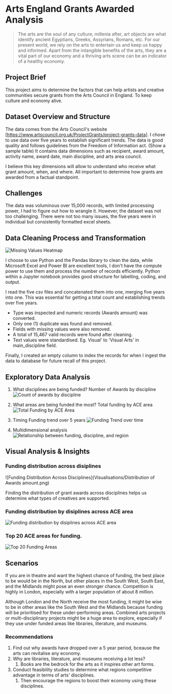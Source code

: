 # Arts England Grants Awarded Analysis

>The arts are the soul of any culture, millenia after, art objects are what identify ancient Egyptians, Greeks, Assyrians, Romans, etc. For our present world, we rely on the arts to entertain us and keep us happy and informed.
>Apart from the intangible benefits of the arts, they are a vital part of our economy and a thriving arts scene can be an indicator of a healthy economy.

## Project Brief

This project aims to determine the factors that can help artists and creative communities secure grants from the Arts Council in England. To keep culture and economy alive.

## Dataset Overview and Structure

The data comes from the Arts Council's website [https://www.artscouncil.org.uk/ProjectGrants/project-grants-data]. I chose to use data over five years to establish significant trends. The data is good quality and follows guidelines from the Freedom of Information act. (Show a sample table) It contains data dimensions such as recipient, award amount, activity name, award date, main discipline, and arts area council.

I believe this key dimensions will allow to understand who receive what grant amount, when, and where. All important to determine how grants are awarded from a factual standpoint.

## Challenges

The data was voluminous over 15,000 records, with limited processing power, I had to figure out how to wrangle it. However, the dataset was not too challenging. There were not too many issues, the five years were in individual but consistently formatted excel sheets.

## Data Cleaning Process and Transformation

![Missing Values Heatmap](/Data%20cleaning%20visualisations/Missing%20values%20heatmap.png)

I choose to use Python and the Pandas library to clean the data, while Microsoft Excel and Power BI are excellent tools, I don't have the compute power to use them and process the number of records efficiently. Python within a Jupyter notebook provides good structure for labelling, coding, and output.

I read the five csv files and concatenated them into one, merging five years into one. This was essential for getting a total count and establishing trends over five years.

* Type was inspected and numeric records (Awards amount) was converted.
* Only one (1) duplicate was found and removed.
* Fields with missing values were also removed.
* A total of 15,467 valid records were found after cleaning.
* Text values were standardised. Eg. Visual' to 'Visual Arts' in main_discipline field.

Finally, I created an empty column to index the records for when I ingest the data to database for future recall of this project.

## Exploratory Data Analysis

1. What disciplines are being funded?
Number of Awards by discipline
![Count of awards by discipline](Visualisations/awardsbydiscipline_count.png)

2. What areas are being funded the most?
Total funding by ACE area
![Total Funding by ACE Area](Visualisations/Ttl_fundingby_area.png)

3. Timing
Funding trend over 5 years
![Funding Trend over time](/Visualisations/Funding%20trends%20over%20time.png)

4. Multidimensional analysis
![Relationship between funding, discipline, and region](Visualisations/Relationship_btw_funding_disci_region.png)

## Visual Analysis & Insights

### Funding distribution across disiplines

![Funding Distribution Across Disciplines](Visualisations/Distribution of Awards amount.png)

Finding the distribution of grant awards across disciplines helps us determine what types of creatives are supported.  

### Funding distribution by disiplines across ACE area

![Funding distribution by disiplines across ACE area](Visualisations/Funding_distributionsbydisci_area.png)

### Top 20 ACE areas for funding.

![Top 20 Funding Areas](Visualisations/Top20_funding_local_auth.png)

## Scenarios

If you are in theatre and want the highest chance of funding, the best place to be would be in the North, but other places in the South West, South East, and the Midlands might pose an even stronger chance. Competition is highly in London, especially with a larger population of about 8 million.

Although London and the North receive the most funding, it might be wise to be in other areas like the South West and the Midlands because funding will be prioritised for these under-performing areas.
Combined arts projects or multi-disciplinary projects might be a huge area to explore, especially if they use under funded areas like libraries, literature, and museums.

### Recommendations

1. Find out why awards have dropped over a 5 year period, bceause the arts can revitalise any economy.
2. Why are libraries, literature, and museums receiving a lot less?
    1. Books are the bedrock for the arts as it inspires other art forms.
3. Conduct feasibility studies to determine what regions competitive advantage in terms of arts' disciplines.
    1. Then encourage the regions to boost their economy using these disciplines.
